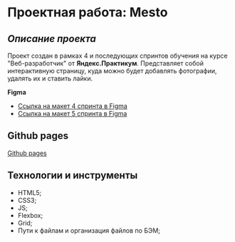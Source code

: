 # Проектная работа: Mesto

## *Описание проекта*
Проект создан в рамках 4 и последующих спринтов обучения на курсе "Веб-разработчик" от **Яндекс.Практикум**. Представляет собой интерактивную страницу, куда можно будет добавлять фотографии, удалять их и ставить лайки.

**Figma**
* [Ссылка на макет  4 спринта в Figma](https://www.figma.com/file/2cn9N9jSkmxD84oJik7xL7/JavaScript.-Sprint-4?node-id=0%3A1)
* [Ссылка на макет  5 спринта в Figma](https://www.figma.com/file/bjyvbKKJN2naO0ucURl2Z0/JavaScript.-Sprint-5?node-id=50160%3A172)

## **Github pages**
[Github pages](https://anasta018.github.io/mesto/)

## **Технологии и инструменты**
* HTML5;
* CSS3;
* JS;
* Flexbox;
* Grid;
* Пути к файлам и организация файлов по БЭМ;
